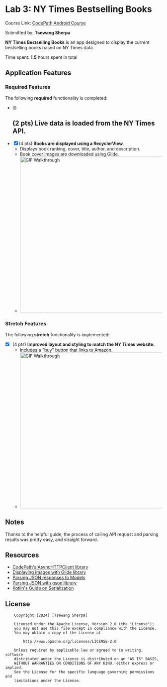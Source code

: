 # Lab 3: NY Times Bestselling Books

Course Link: [CodePath Android Course](https://courses.codepath.org/courses/and102/unit/3#!labs)

Submitted by: **Tsewang Sherpa** <!-- Replace 'Your Name Here' with your actual name -->

**NY Times Bestselling Books** is an app designed to display the current bestselling books based on NY Times data.

Time spent: **1.5** hours spent in total <!-- Replace 'X' with the number of hours you spent on this project -->

## Application Features

### Required Features

The following **required** functionality is completed:

- [X] (2 pts) **Live data is loaded from the NY Times API.**
    - 
- [X] (4 pts) **Books are displayed using a RecyclerView.**
    - Displays book ranking, cover, title, author, and description.
    - Book cover images are downloaded using Glide.
    - <img src='./FirstGIF.gif' title='GIF Walkthrough' height="500" alt='GIF Walkthrough' />

### Stretch Features

The following **stretch** functionality is implemented:

- [X] (4 pts) **Improved layout and styling to match the NY Times website.**
    - Includes a "buy" button that links to Amazon.
    - <img src='./Lab03GIF.gif' title='GIF Walkthrough' height="500" alt='GIF Walkthrough' />

## Notes
 Thanks to the helpful guide, the process of calling API request and parsing results was pretty easy, and straight forward.<!-- Replace this with your specific challenges and experiences -->

## Resources

- [CodePath's AsyncHTTPClient library](https://guides.codepath.org/android/Using-CodePath-Async-Http-Client)
- [Displaying Images with Glide library](https://guides.codepath.org/android/Displaying-Images-with-the-Glide-Library)
- [Parsing JSON responses to Models](https://guides.codepath.org/android/converting-json-to-models)
- [Parsing JSON with gson library](https://guides.codepath.org/android/Leveraging-the-Gson-Library#parsing-the-response)
- [Kotlin's Guide on Serialization](https://kotlinlang.org/docs/serialization.html)

## License

```plaintext
    Copyright [2024] [Tsewang Sherpa]

    Licensed under the Apache License, Version 2.0 (the "License");
    you may not use this file except in compliance with the License.
    You may obtain a copy of the License at

        http://www.apache.org/licenses/LICENSE-2.0

    Unless required by applicable law or agreed to in writing, software
    distributed under the License is distributed on an "AS IS" BASIS,
    WITHOUT WARRANTIES OR CONDITIONS OF ANY KIND, either express or implied.
    See the License for the specific language governing permissions and
    limitations under the License.
